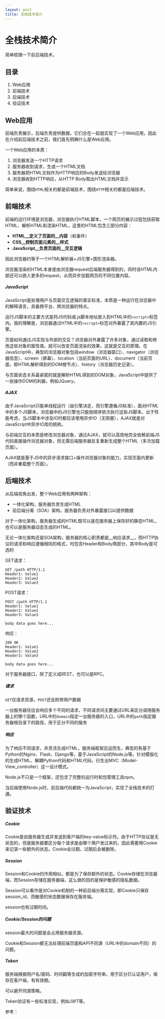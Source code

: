 ```yaml
---
layout: post
title: 全栈技术简介
---
```




# 全栈技术简介

简单梳理一下前后端技术。



## 目录

1. Web应用
2. 前端技术
3. 后端技术
4. 验证技术



## Web应用

前端负责展示，后端负责提供数据，它们合在一起就实现了一个Web应用，因此在介绍前后端技术之前，我们首先明确什么是Web应用。

一个Web应用的本质：

1. 浏览器发送一个HTTP请求
2. 服务器收到请求，生成一个HTML文档
3. 服务器把HTML文档作为HTTP响应的Body发送给浏览器
4. 浏览器收到HTTP响应，从HTTP Body取出HTML文档并显示

简单来说，围绕`HTML`相关的都是前端技术，围绕`HTTP`相关的都是后端技术。



## 前端技术

前端的运行环境是浏览器，浏览器执行HTML脚本，一个网页的展示过程包括获取HTML、解析HTML和渲染HTML，这里的HTML包含三部分内容：

- __HTML__定义了页面的__内容__（和事件）
- __CSS__控制页面元素的__样式__
- __JavaScript__负责页面的__交互逻辑__

因此浏览器约等于一个HTML解析器+JS引擎+图形渲染器。

浏览器渲染的HTML本身是由浏览器request后端服务器得到的，同时该HTML内部还可以嵌入更多的request，从而异步加载网页的不同位置内容。

##### JavaScript

JavaScript是处理用户与页面交互逻辑的事实标准，本质是一种运行在浏览器中的解释语言，具备跨平台、跨浏览器的特点。

运行JS脚本的主要方式是将JS代码或.js脚本地址嵌入到HTML中的`<script>`标签内。我的理解是，浏览器通过HTML中的`<script>`标签对外暴露了其内置的JS引擎。

页面如何通过JS实现与外部的交互？浏览器对外暴露了许多对象，通过读取和修改这些对象的属性值，就可以改变页面渲染的效果，这就是交互的原理。在JavaScript中，典型的浏览器对象包括window（浏览器窗口）、navigator（浏览器信息）、screen（屏幕）、location（当前页面的URL）、document（当前页面，即HTML解析得到的DOM根节点）、history（浏览器历史记录）。

与页面状态关系最紧密的就是解析HTML得到的DOM对象，JavaScript中提供了一些操作DOM的利器，例如JQuery。

##### AJAX

由于JavaScript只能单线程运行（由引擎决定，而引擎遵循JS标准），面对HTML中的多个JS脚本，浏览器中的JS引擎也只能按顺序依次执行这些JS脚本。出于性能考虑，当JS脚本中涉及IO时都应该使用异步IO（无阻塞），AJAX就是对JavaScript中异步IO库的统称。

与前端交互的本质是修改浏览器对象，通过AJAX，就可以高效地完全依赖前端JS代码直接操作浏览器对象，而无需后端服务器反复重新生成整个HTML（多次加载页面）。

AJAX就是基于JS中的异步请求接口+操作浏览器对象的能力，实现页面内更新（而非重载整个页面）。



## 后端技术

从后端视角出发，整个Web应用有两种架构：

- 一体化架构，服务器负责生成HTML
- 前后端分离（SOA）架构，服务器负责对外暴露接口以提供数据

对于一体化架构，服务器生成的HTML既可以是在服务器上保存好的静态HTML，也可以是服务器动态生成的HTML。

无论一体化架构还是SOA架构，服务器的核心职责都是__响应请求__，而HTTP协议的请求和响应遵循相同的格式，均包含Header和Body两部分，其中Body是可选的

GET请求：

```HTTP
GET /path HTTP/1.1
Header1: Value1
Header2: Value2
Header3: Value3
```

POST请求：

```http
POST /path HTTP/1.1
Header1: Value1
Header2: Value2
Header3: Value3

body data goes here...
```

响应：

```http
200 OK
Header1: Value1
Header2: Value2
Header3: Value3

body data goes here...
```

对于服务器接口，除了定义成REST，也可以是RPC。

##### 请求

`GET`仅请求资源，`POST`还会附带用户数据

一台服务器往往会响应多个不同的请求，不同请求间主要通过URL来区分调用服务器上的哪个函数，URL中的`domain`指定一台服务器的入口，URL中的`path`指定服务器根目录下的路径，用于区分不同的服务

##### 响应

为了响应不同请求，并灵活生成HTML，服务端框架应运而生，典型的有基于Python的Nginx、Flask、Django等，基于JavaScript的Node.js等。针对模版化的生成HTML、解耦Python代码和HTML代码，衍生出MVC（Model-View_controller）这一设计模式。

Node.js不只是一个框架，还包含了完整的运行时和包管理工具npm。

当后端使用Node.js时，前后端代码都统一为JavaScript，实现了全栈技术的打通。



## 验证技术

##### Cookie

Cookie是由服务器生成并发送到客户端的key-value标示符。由于HTTP协议是无状态的，但是服务器要区分每个请求是由哪个用户发过来的，因此需要用Cookie来记录一些额外的状态。Cookie会过期，过期后会被删除。

##### Session

Session和Cookie的作用相似，都是为了保存额外的状态。Cookie存储在浏览器端，而Session存储在服务器端，这么做的目的是保护敏感的隐私数据。

Session可以看作是对Cookie机制的一种前后端分离实现，即Cookie只保存session_id，而敏感的状态数据保存在服务端。

session也有过期时间。

##### Cookie/Session的问题

session最大的问题是会占用服务器资源。

Cookie和Session都无法处理前端页面和API不同源（URL中的domain不同）的问题。

##### Token

服务端根据用户名/密码、时间戳等生成的加密字符串，用于区分已认证用户，保存在客户端，有有效期。

可以避开同源策略。

Token验证有一些标准实现，例如JWT等。



参考：

[1]:https://www.liaoxuefeng.com/wiki/1022910821149312
[2]:https://segmentfault.com/a/1190000013010835

